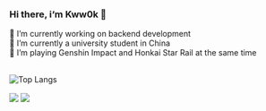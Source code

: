 ### Hi there, i‘m Kww0k 👋

<div>
   🔭 I’m currently working on backend development
</div>
<div>
   🌱 I’m currently a university student in China
</div>
<div>
   🤔 I’m playing Genshin Impact and Honkai Star Rail at the same time
</div>
<br/>

![Top Langs](https://p3-juejin.byteimg.com/tos-cn-i-k3u1fbpfcp/7533b92fb76d499b9a7e713ff3057af2~tplv-k3u1fbpfcp-zoom-1.image)

<img align="center" src="https://github-readme-stats.vercel.app/api/top-langs/?username=Kww0k&hide_title=true&hide_border=true&layout=compact&langs_count=6&text_color=000&icon_color=fff&bg_color=0,52fa5a,4dfcff,c64dff&theme=graywhite" />

<img align="center" src="https://github-readme-streak-stats.herokuapp.com/?user=Kww0k" />
